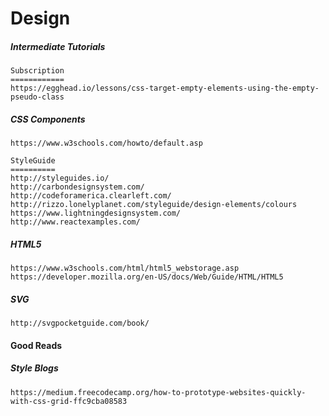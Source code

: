 # Design

##### Intermediate Tutorials

```
Subscription
============
https://egghead.io/lessons/css-target-empty-elements-using-the-empty-pseudo-class
```

##### CSS Components

```
https://www.w3schools.com/howto/default.asp

StyleGuide
==========
http://styleguides.io/
http://carbondesignsystem.com/
http://codeforamerica.clearleft.com/
http://rizzo.lonelyplanet.com/styleguide/design-elements/colours
https://www.lightningdesignsystem.com/
http://www.reactexamples.com/
```

##### HTML5

```
https://www.w3schools.com/html/html5_webstorage.asp
https://developer.mozilla.org/en-US/docs/Web/Guide/HTML/HTML5
```

##### SVG

```
http://svgpocketguide.com/book/
```

#### Good Reads

##### Style Blogs

```
https://medium.freecodecamp.org/how-to-prototype-websites-quickly-with-css-grid-ffc9cba08583

```



